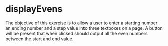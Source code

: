 # displayEvens
The objective of this exercise is to allow a user to enter a starting number an ending number and a step value into three textboxes on a page. A button will be present that when clicked should output all the even numbers between the start and end value.
